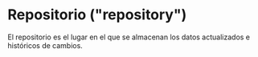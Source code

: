# Repositorio ("repository")

El repositorio es el lugar en el que se almacenan los datos actualizados e históricos de cambios.
